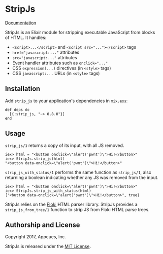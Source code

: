 # StripJs

[Documentation](https://hexdocs.pm/strip_js/StripJs.html)

StripJs is an Elixir module for stripping executable JavaScript from
blocks of HTML.  It handles:

* `<script>...</script>` and `<script src="..."></script>` tags
* `href="javascript:..."` attributes
* `src="javascript:..."` attributes
* Event handler attributes such as `onclick="..."`
* CSS `expression(...)` directives (in `<style>` tags)
* CSS `javascript:...` URLs (in `<style>` tags)


## Installation

Add `strip_js` to your application's dependencies in `mix.exs`:

    def deps do
      [{:strip_js, "~> 0.8.0"}]
    end


## Usage

`strip_js/1` returns a copy of its input, with all JS removed.

    iex> html = "<button onclick=\"alert('pwnt')\">Hi!</button>"
    iex> StripJs.strip_js(html)
    "<button data-onclick=\"alert('pwnt')\">Hi!</button>"

`strip_js_with_status/1` performs the same function as `strip_js/1`,
also returning a boolean indicating whether any JS was removed from
the input.

    iex> html = "<button onclick=\"alert('pwnt')\">Hi!</button>"
    iex> StripJs.strip_js_with_status(html)
    {"<button data-onclick=\"alert('pwnt')\">Hi!</button>", true}

StripJs relies on the [Floki](https://github.com/philss/floki)
HTML parser library.  StripJs provides a `strip_js_from_tree/1`
function to strip JS from Floki HTML parse trees.


## Authorship and License

Copyright 2017, Appcues, Inc.

StripJs is released under the [MIT License](https://opensource.org/licenses/MIT).

